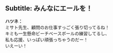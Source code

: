 # 

  
## Subtitle: みんなにエールを！
  
**ハツネ：**  
ミサト先生、顧問のお仕事すっごく張り切ってるね！  
キミも一生懸命ビーチベースボールの練習してるし、  
私も応援、いっぱい頑張っちゃうのだー！  
いえーい！  
